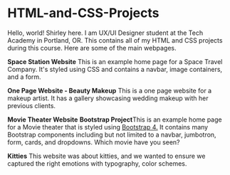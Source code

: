 # HTML-and-CSS-Projects
Hello, world! Shirley here. I am UX/UI Designer student at the Tech Academy in Portland, OR.
This contains all of my HTML and CSS projects during this course. Here are some of the main webpages.

<b>Space Station Website</b>
This is an example home page for a Space Travel Company. It's styled using CSS and contains a navbar, image containers, and a form.

<b>One Page Website - Beauty Makeup</b>
This is a one page website for a makeup artist. It has a gallery showcasing wedding makeup with her previous clients. 

<b>Movie Theater Website</b>
<b>Bootstrap Project</b>This is an example home page for a Movie theater that is styled using <a href="https://getbootstrap.com/docs/4.0/getting-started/introduction/" target="_blank">Bootstrap 4.</a> It contains many Bootstrap components including but not limited to a navbar, jumbotron, form, cards, and dropdowns. Which movie have you seen?

<b>Kitties</b> This website was about kitties, and we wanted to ensure we captured the right emotions with typography, color schemes. 


